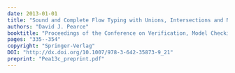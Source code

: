 ```yaml
---
date: 2013-01-01
title: "Sound and Complete Flow Typing with Unions, Intersections and Negations"
authors: "David J. Pearce"
booktitle: "Proceedings of the Conference on Verification, Model Checking, and Abstract Interpretation (VMCAI)"
pages: "335--354"
copyright: "Springer-Verlag"
DOI: "http://dx.doi.org/10.1007/978-3-642-35873-9_21"
preprint: "Pea13c_preprint.pdf"
---
```


